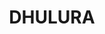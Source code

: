 ---
lastmod: '2025-04-06T06:05:20+00:00'
latitude: -35.01626243
layout: suburb
longitude: 147.2980075
postcode: '2650'
state: NSW
title: DHULURA
url: /nsw/dhulura/
---